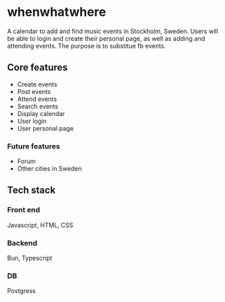 # whenwhatwhere

A calendar to add and find music events in Stockholm, Sweden.
Users will be able to login and create their personal page, as well as adding and attending events.
The purpose is to substitue fb events.

## Core features

- Create events
- Post events
- Attend events
- Search events
- Display calendar
- User login
- User personal page

### Future features

- Forum
- Other cities in Sweden

## Tech stack

### Front end

Javascript, HTML, CSS

### Backend

Bun, Typescript

### DB

Postgress
